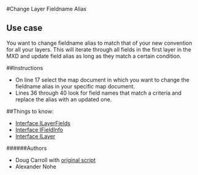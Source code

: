 #Change Layer Fieldname Alias
## Use case
You want to change fieldname alias to match that of your new convention for all your layers.  This will iterate through all fields in the first layer in the MXD and update field alias as long as they match a certain condition.

##Instructions
* On line 17 select the map document in which you want to change the fieldname alias in your specific map document.
*  Lines 36 through 40 look for field names that match a criteria and replace the alias with an updated one.

##Things to know:
* [Interface ILayerFields](http://resources.arcgis.com/en/help/arcobjects-java/api/arcobjects/com/esri/arcgis/carto/ILayerFields.html)
* [Interface IFieldInfo](http://resources.arcgis.com/en/help/arcobjects-java/api/arcobjects/com/esri/arcgis/geodatabase/IFieldInfo.html)
* [Interface ILayer](http://resources.arcgis.com/en/help/arcobjects-java/api/arcobjects/com/esri/arcgis/carto/ILayer.html)

######Authors
* Doug Carroll with [original script](https://github.com/Esri/developer-support/blob/gh-pages/arcobjects-net/change-layer-fieldname-alias/ChangeFieldAlias.cs)
* Alexander Nohe
